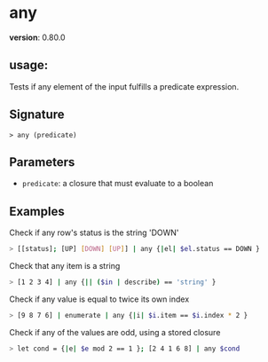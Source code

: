 # any

**version**: 0.80.0

## **usage**:

Tests if any element of the input fulfills a predicate expression.

## Signature

`> any (predicate)`

## Parameters

- `predicate`: a closure that must evaluate to a boolean

## Examples

Check if any row's status is the string 'DOWN'

```bash
> [[status]; [UP] [DOWN] [UP]] | any {|el| $el.status == DOWN }
```

Check that any item is a string

```bash
> [1 2 3 4] | any {|| ($in | describe) == 'string' }
```

Check if any value is equal to twice its own index

```bash
> [9 8 7 6] | enumerate | any {|i| $i.item == $i.index * 2 }
```

Check if any of the values are odd, using a stored closure

```bash
> let cond = {|e| $e mod 2 == 1 }; [2 4 1 6 8] | any $cond
```

